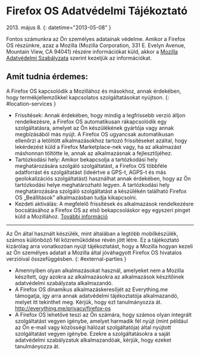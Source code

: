 # Firefox OS Adatvédelmi Tájékoztató

2013\. május 8.
{: datetime="2013-05-08" }

Fontos számunkra az Ön személyes adatainak védelme. Amikor a Firefox OS részünkre, azaz a Mozilla (Mozilla Corporation, 331 E. Evelyn Avenue, Mountain View, CA 94041) részére információkat küld, akkor a [Mozilla Adatvédelmi Szabályzata](https://www.mozilla.org/hu/privacy/) szerint kezeljük az információkat.

## Amit tudnia érdemes:

A Firefox OS kapcsolódik a Mozillához és másokhoz, annak érdekében, hogy termékjellemzőkkel kapcsolatos szolgáltatásokat nyújtson.
{: #location-services }

* Frissítések: Annak érdekében, hogy mindig a legfrissebb verzió álljon rendelkezésre, a Firefox OS automatikusan rákapcsolódik egy szolgáltatásra, amelyet az Ön készülékének gyártója vagy annak megbízásából más nyújt. A Firefox OS ugyancsak automatikusan ellenőrzi a letöltött alkalmazásokhoz tartozó frissítéseket azáltal, hogy lekérdezést küld a Firefox Marketplace-nek vagy, ha az alkalmazást máshonnan töltötte le, annak az alkalmazásnak a fejlesztőjéhez.
* Tartózkodási hely: Amikor bekapcsolja a tartózkodási hely meghatározására szolgáló szolgáltatást, a Firefox OS többféle adatforrást és szolgáltatást (ideértve a GPS-t, AGPS-t és más geolokalizációs szolgáltatást) használhat annak érdekében, hogy az Ön tartózkodási helye meghatározható legyen. A tartózkodási hely meghatározására szolgáló szolgáltatást a készülékén található Firefox OS „Beállítások” alkalmazásban tudja kikapcsolni.
* Kezdeti aktiválás: A megfelelő frissítések és alkalmazások rendelkezésre bocsátásához a Firefox OS az első bekapcsoláskor egy egyszeri pinget küld a Mozillához. [További információ](https://wiki.mozilla.org/FirefoxOS/Metrics)

---------------------------------------

Az Ön által használt készülék, mint általában a legtöbb mobilkészülék, számos különböző fél közreműködése révén jött létre. Ez a tájékoztató kizárólag arra vonatkozóan nyújt tájékoztatást, hogy a Mozilla hogyan kezeli az Ön személyes adatait a Mozilla által jóváhagyott Firefox OS hivatalos verzióival összefüggésben.
{: #external-parties }

* Amennyiben olyan alkalmazásokat használ, amelyeket nem a Mozilla készített, úgy azokra az alkalmazásokra az alkalmazások készítőinek adatvédelmi szabályzata alkalmazandó.
* A Firefox OS dinamikus alkalmazáskeresőjét az Everything.me támogatja, így arra annak adatvédelmi tájékoztatója alkalmazandó, melyet itt tekinthet meg. Kérjük, hogy ezt tanulmányozza át. <http://everything.me/privacy/firefox-os>
* A Firefox OS lehetővé teszi az Ön számára, hogy számos olyan integrált szolgáltatást vegyen igénybe, amelyet harmadik fél nyújt (mint például az Ön e-mail vagy közösségi hálózat szolgáltatója) által nyújtott szolgáltatást vegyen igénybe. Ezekre a szolgáltatásokra a saját adatvédelmi szabályzatuk alkalmazandóak, kérjük, hogy ezeket tanulmányozza át.
